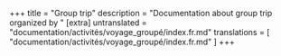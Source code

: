 +++
title = "Group trip"
description = "Documentation about group trip organized by "
[extra]
untranslated = "documentation/activités/voyage_groupé/index.fr.md"
translations = [
    "documentation/activités/voyage_groupé/index.fr.md"
]
+++
